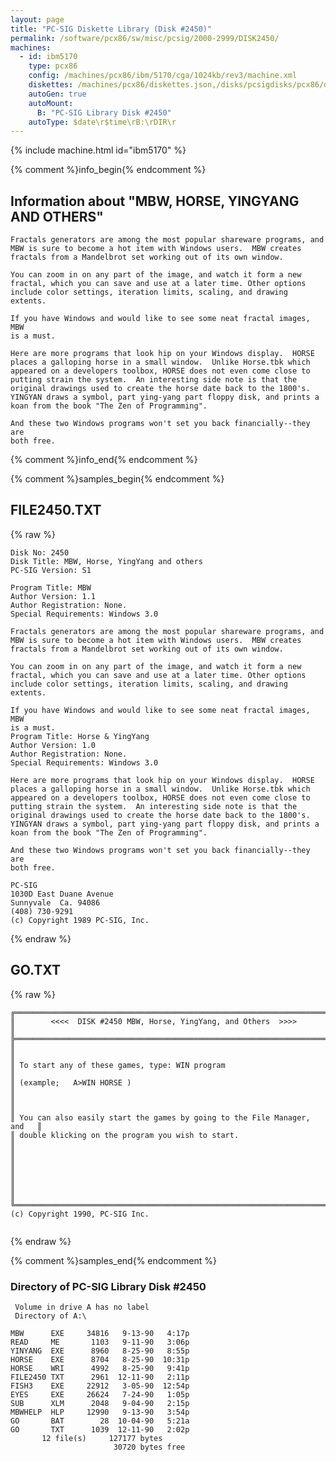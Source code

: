 ```yaml
---
layout: page
title: "PC-SIG Diskette Library (Disk #2450)"
permalink: /software/pcx86/sw/misc/pcsig/2000-2999/DISK2450/
machines:
  - id: ibm5170
    type: pcx86
    config: /machines/pcx86/ibm/5170/cga/1024kb/rev3/machine.xml
    diskettes: /machines/pcx86/diskettes.json,/disks/pcsigdisks/pcx86/diskettes.json
    autoGen: true
    autoMount:
      B: "PC-SIG Library Disk #2450"
    autoType: $date\r$time\rB:\rDIR\r
---
```


{% include machine.html id="ibm5170" %}

{% comment %}info_begin{% endcomment %}

## Information about "MBW, HORSE, YINGYANG AND OTHERS"

    Fractals generators are among the most popular shareware programs, and
    MBW is sure to become a hot item with Windows users.  MBW creates
    fractals from a Mandelbrot set working out of its own window.
    
    You can zoom in on any part of the image, and watch it form a new
    fractal, which you can save and use at a later time. Other options
    include color settings, iteration limits, scaling, and drawing extents.
    
    If you have Windows and would like to see some neat fractal images, MBW
    is a must.
    
    Here are more programs that look hip on your Windows display.  HORSE
    places a galloping horse in a small window.  Unlike Horse.tbk which
    appeared on a developers toolbox, HORSE does not even come close to
    putting strain the system.  An interesting side note is that the
    original drawings used to create the horse date back to the 1800's.
    YINGYAN draws a symbol, part ying-yang part floppy disk, and prints a
    koan from the book "The Zen of Programming".
    
    And these two Windows programs won't set you back financially--they are
    both free.
{% comment %}info_end{% endcomment %}

{% comment %}samples_begin{% endcomment %}

## FILE2450.TXT

{% raw %}
```
Disk No: 2450                                                           
Disk Title: MBW, Horse, YingYang and others                             
PC-SIG Version: S1                                                      
                                                                        
Program Title: MBW                                                      
Author Version: 1.1                                                     
Author Registration: None.                                              
Special Requirements: Windows 3.0                                       
                                                                        
Fractals generators are among the most popular shareware programs, and  
MBW is sure to become a hot item with Windows users.  MBW creates       
fractals from a Mandelbrot set working out of its own window.           
                                                                        
You can zoom in on any part of the image, and watch it form a new       
fractal, which you can save and use at a later time. Other options      
include color settings, iteration limits, scaling, and drawing extents. 
                                                                        
If you have Windows and would like to see some neat fractal images, MBW 
is a must.                                                              
Program Title: Horse & YingYang                                         
Author Version: 1.0                                                     
Author Registration: None.                                              
Special Requirements: Windows 3.0                                       
                                                                        
Here are more programs that look hip on your Windows display.  HORSE    
places a galloping horse in a small window.  Unlike Horse.tbk which     
appeared on a developers toolbox, HORSE does not even come close to     
putting strain the system.  An interesting side note is that the        
original drawings used to create the horse date back to the 1800's.     
YINGYAN draws a symbol, part ying-yang part floppy disk, and prints a   
koan from the book "The Zen of Programming".                            
                                                                        
And these two Windows programs won't set you back financially--they are 
both free.                                                              
                                                                        
PC-SIG                                                                  
1030D East Duane Avenue                                                 
Sunnyvale  Ca. 94086                                                    
(408) 730-9291                                                          
(c) Copyright 1989 PC-SIG, Inc.                                         
```
{% endraw %}

## GO.TXT

{% raw %}
```
╔═════════════════════════════════════════════════════════════════════════╗
║        <<<<  DISK #2450 MBW, Horse, YingYang, and Others  >>>>          ║
╠═════════════════════════════════════════════════════════════════════════╣
║                                                                         ║
║ To start any of these games, type: WIN program                          ║
║ (example;   A>WIN HORSE )                                               ║
║                                                                         ║
║ You can also easily start the games by going to the File Manager, and   ║
║ double klicking on the program you wish to start.                       ║
║                                                                         ║
║                                                                         ║
║                                                                         ║
╚═════════════════════════════════════════════════════════════════════════╝
(c) Copyright 1990, PC-SIG Inc.


```
{% endraw %}

{% comment %}samples_end{% endcomment %}

### Directory of PC-SIG Library Disk #2450

     Volume in drive A has no label
     Directory of A:\

    MBW      EXE     34816   9-13-90   4:17p
    READ     ME       1103   9-11-90   3:06p
    YINYANG  EXE      8960   8-25-90   8:55p
    HORSE    EXE      8704   8-25-90  10:31p
    HORSE    WRI      4992   8-25-90   9:41p
    FILE2450 TXT      2961  12-11-90   2:11p
    FISH3    EXE     22912   3-05-90  12:54p
    EYES     EXE     26624   7-24-90   1:05p
    SUB      XLM      2048   9-04-90   2:15p
    MBWHELP  HLP     12990   9-13-90   3:54p
    GO       BAT        28  10-04-90   5:21a
    GO       TXT      1039  12-11-90   2:02p
           12 file(s)     127177 bytes
                           30720 bytes free
